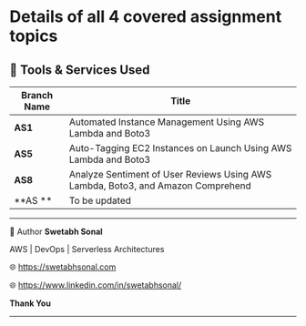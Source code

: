 # Details of all 4 covered assignment topics

## 🧰 Tools & Services Used

|Branch Name         | Title                              |
|--------------------|------------------------------------|
| **AS1**            | Automated Instance Management Using AWS Lambda and Boto3     |
| **AS5**            | Auto-Tagging EC2 Instances on Launch Using AWS Lambda and Boto3 |
| **AS8**            | Analyze Sentiment of User Reviews Using AWS Lambda, Boto3, and Amazon Comprehend  |
| **AS **            | To be updated       |


---

🙌 Author
**Swetabh Sonal**

AWS | DevOps | Serverless Architectures

🌐 https://swetabhsonal.com

🌐 https://www.linkedin.com/in/swetabhsonal/



**Thank You**

---
